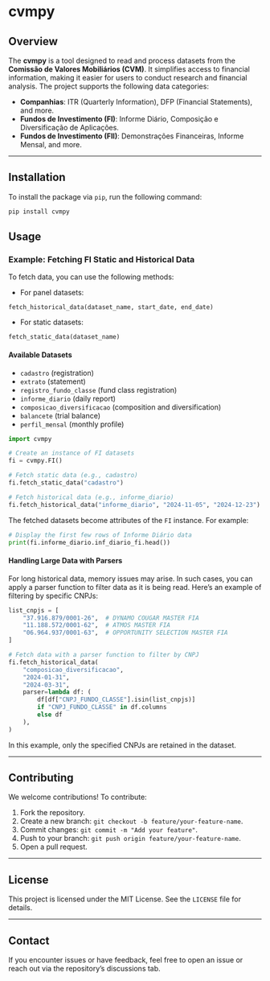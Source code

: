# cvmpy

## Overview
The **cvmpy** is a tool designed to read and process datasets from the **Comissão de Valores Mobiliários (CVM)**. It simplifies access to financial information, making it easier for users to conduct research and financial analysis. The project supports the following data categories:

- **Companhias**: ITR (Quarterly Information), DFP (Financial Statements), and more.
- **Fundos de Investimento (FI)**: Informe Diário, Composição e Diversificação de Aplicações.
- **Fundos de Investimento (FII)**: Demonstrações Financeiras, Informe Mensal, and more.

---

## Installation

To install the package via `pip`, run the following command:

```bash
pip install cvmpy
```


## Usage

### **Example: Fetching FI Static and Historical Data**

To fetch data, you can use the following methods:

- For panel datasets:

`fetch_historical_data(dataset_name, start_date, end_date)`

- For static datasets:

`fetch_static_data(dataset_name)`

#### **Available Datasets**

- `cadastro` (registration)
- `extrato` (statement)
- `registro_fundo_classe` (fund class registration)
- `informe_diario` (daily report)
- `composicao_diversificacao` (composition and diversification)
- `balancete` (trial balance)
- `perfil_mensal` (monthly profile)

```python
import cvmpy

# Create an instance of FI datasets
fi = cvmpy.FI()

# Fetch static data (e.g., cadastro)
fi.fetch_static_data("cadastro")

# Fetch historical data (e.g., informe_diario)
fi.fetch_historical_data("informe_diario", "2024-11-05", "2024-12-23")
```

The fetched datasets become attributes of the `FI` instance. For example:

```python
# Display the first few rows of Informe Diário data
print(fi.informe_diario.inf_diario_fi.head())
```

#### **Handling Large Data with Parsers**

For long historical data, memory issues may arise. In such cases, you can apply a parser function to filter data as it is being read. Here’s an example of filtering by specific CNPJs:

```python
list_cnpjs = [
    "37.916.879/0001-26",  # DYNAMO COUGAR MASTER FIA
    "11.188.572/0001-62",  # ATMOS MASTER FIA
    "06.964.937/0001-63",  # OPPORTUNITY SELECTION MASTER FIA
]

# Fetch data with a parser function to filter by CNPJ
fi.fetch_historical_data(
    "composicao_diversificacao",
    "2024-01-31",
    "2024-03-31",
    parser=lambda df: (
        df[df["CNPJ_FUNDO_CLASSE"].isin(list_cnpjs)]
        if "CNPJ_FUNDO_CLASSE" in df.columns
        else df
    ),
)
```
In this example, only the specified CNPJs are retained in the dataset.

---

## Contributing
We welcome contributions! To contribute:
1. Fork the repository.
2. Create a new branch: `git checkout -b feature/your-feature-name`.
3. Commit changes: `git commit -m "Add your feature"`.
4. Push to your branch: `git push origin feature/your-feature-name`.
5. Open a pull request.

---

## License
This project is licensed under the MIT License. See the `LICENSE` file for details.

---

## Contact
If you encounter issues or have feedback, feel free to open an issue or reach out via the repository’s discussions tab.